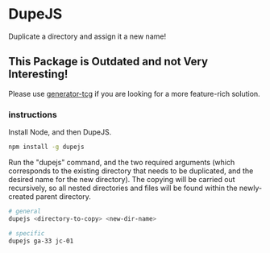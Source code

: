 # DupeJS

Duplicate a directory and assign it a new name!

## This Package is Outdated and not Very Interesting!

Please use [generator-tcg](https://github.com/jeffreysbrother/generator-tcg) if you are looking for a more feature-rich solution. 

### instructions

Install Node, and then DupeJS.

```bash
npm install -g dupejs
```

Run the "dupejs" command, and the two required arguments (which corresponds to the existing directory that needs to be duplicated, and the desired name for the new directory). The copying will be carried out recursively, so all nested directories and files will be found within the newly-created parent directory.

```bash
# general
dupejs <directory-to-copy> <new-dir-name>

# specific
dupejs ga-33 jc-01
```
